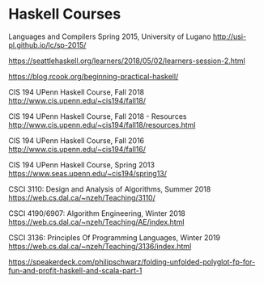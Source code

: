 # Haskell Courses


Languages and Compilers Spring 2015, University of Lugano
http://usi-pl.github.io/lc/sp-2015/

https://seattlehaskell.org/learners/2018/05/02/learners-session-2.html

https://blog.rcook.org/beginning-practical-haskell/


CIS 194 UPenn Haskell Course, Fall 2018
http://www.cis.upenn.edu/~cis194/fall18/

CIS 194 UPenn Haskell Course, Fall 2018 - Resources
http://www.cis.upenn.edu/~cis194/fall18/resources.html

CIS 194 UPenn Haskell Course, Fall 2016
http://www.cis.upenn.edu/~cis194/fall16/

CIS 194 UPenn Haskell Course, Spring 2013
https://www.seas.upenn.edu/~cis194/spring13/

CSCI 3110: Design and Analysis of Algorithms, Summer 2018
https://web.cs.dal.ca/~nzeh/Teaching/3110/

CSCI 4190/6907: Algorithm Engineering, Winter 2018
https://web.cs.dal.ca/~nzeh/Teaching/AE/index.html

CSCI 3136: Principles Of Programming Languages, Winter 2019
https://web.cs.dal.ca/~nzeh/Teaching/3136/index.html


https://speakerdeck.com/philipschwarz/folding-unfolded-polyglot-fp-for-fun-and-profit-haskell-and-scala-part-1
